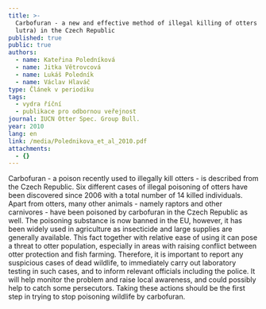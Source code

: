 ```yaml
---
title: >-
  Carbofuran - a new and effective method of illegal killing of otters (Lutra
  lutra) in the Czech Republic
published: true
public: true
authors:
  - name: Kateřina Poledníková
  - name: Jitka Větrovcová
  - name: Lukáš Poledník
  - name: Václav Hlaváč
type: Článek v periodiku
tags:
  - vydra říční
  - publikace pro odbornou veřejnost
journal: IUCN Otter Spec. Group Bull.
year: 2010
lang: en
link: /media/Polednikova_et_al_2010.pdf
attachments:
  - {}
---
```

Carbofuran - a poison recently used to illegally kill otters - is described from the Czech Republic. Six different cases of illegal poisoning of otters have been discovered since 2006 with a total number of 14 killed individuals. Apart from otters, many other animals - namely raptors and other carnivores - have been poisoned by carbofuran in the Czech Republic as well. The poisoning substance is now banned in the EU, however, it has been widely used in agriculture as insecticide and large supplies are generally available. This fact together with relative ease of using it can pose a threat to otter population, especially in areas with raising conflict between otter protection and fish farming. Therefore, it is important to report any suspicious cases of dead wildlife, to immediately carry out laboratory testing in such cases, and to inform relevant officials including the police. It will help monitor the problem and raise local awareness, and could possibly help to catch some persecutors. Taking these actions should be the first step in trying to stop poisoning wildlife by carbofuran.
